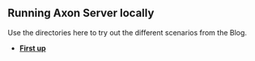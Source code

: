 ## Running Axon Server locally

Use the directories here to try out the different scenarios from the Blog.

* [**First up**](./first-up)
